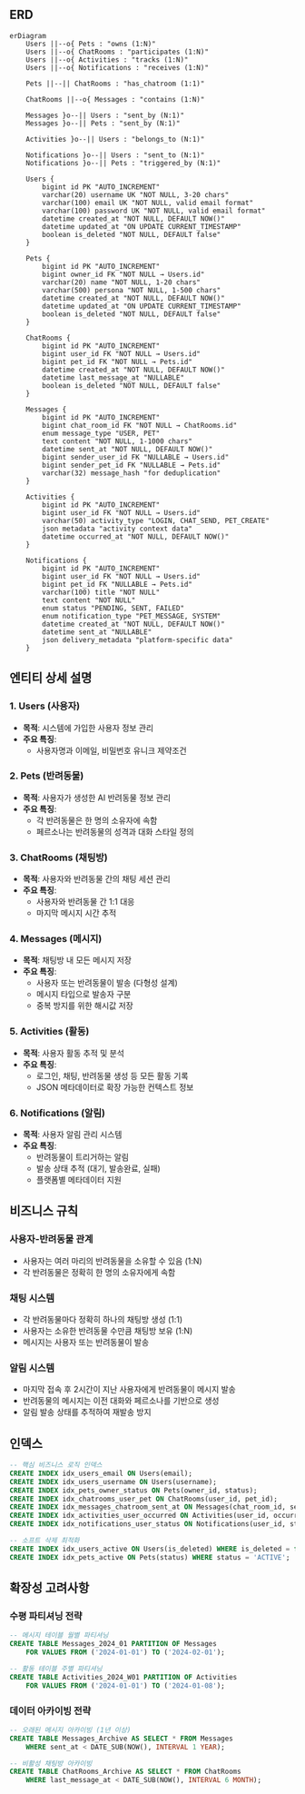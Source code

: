 ## ERD

```mermaid
erDiagram
    Users ||--o{ Pets : "owns (1:N)"
    Users ||--o{ ChatRooms : "participates (1:N)"
    Users ||--o{ Activities : "tracks (1:N)"
    Users ||--o{ Notifications : "receives (1:N)"
    
    Pets ||--|| ChatRooms : "has_chatroom (1:1)"
    
    ChatRooms ||--o{ Messages : "contains (1:N)"
    
    Messages }o--|| Users : "sent_by (N:1)"
    Messages }o--|| Pets : "sent_by (N:1)"
    
    Activities }o--|| Users : "belongs_to (N:1)"
    
    Notifications }o--|| Users : "sent_to (N:1)"
    Notifications }o--|| Pets : "triggered_by (N:1)"

    Users {
        bigint id PK "AUTO_INCREMENT"
        varchar(20) username UK "NOT NULL, 3-20 chars"
        varchar(100) email UK "NOT NULL, valid email format"
        varchar(100) password UK "NOT NULL, valid email format"
        datetime created_at "NOT NULL, DEFAULT NOW()"
        datetime updated_at "ON UPDATE CURRENT_TIMESTAMP"
        boolean is_deleted "NOT NULL, DEFAULT false"
    }

    Pets {
        bigint id PK "AUTO_INCREMENT"
        bigint owner_id FK "NOT NULL → Users.id"
        varchar(20) name "NOT NULL, 1-20 chars"
        varchar(500) persona "NOT NULL, 1-500 chars"
        datetime created_at "NOT NULL, DEFAULT NOW()"
        datetime updated_at "ON UPDATE CURRENT_TIMESTAMP"
        boolean is_deleted "NOT NULL, DEFAULT false"
    }

    ChatRooms {
        bigint id PK "AUTO_INCREMENT"
        bigint user_id FK "NOT NULL → Users.id"
        bigint pet_id FK "NOT NULL → Pets.id"
        datetime created_at "NOT NULL, DEFAULT NOW()"
        datetime last_message_at "NULLABLE"
        boolean is_deleted "NOT NULL, DEFAULT false"
    }

    Messages {
        bigint id PK "AUTO_INCREMENT"
        bigint chat_room_id FK "NOT NULL → ChatRooms.id"
        enum message_type "USER, PET"
        text content "NOT NULL, 1-1000 chars"
        datetime sent_at "NOT NULL, DEFAULT NOW()"
        bigint sender_user_id FK "NULLABLE → Users.id"
        bigint sender_pet_id FK "NULLABLE → Pets.id"
        varchar(32) message_hash "for deduplication"
    }

    Activities {
        bigint id PK "AUTO_INCREMENT"
        bigint user_id FK "NOT NULL → Users.id"
        varchar(50) activity_type "LOGIN, CHAT_SEND, PET_CREATE"
        json metadata "activity context data"
        datetime occurred_at "NOT NULL, DEFAULT NOW()"
    }

    Notifications {
        bigint id PK "AUTO_INCREMENT"
        bigint user_id FK "NOT NULL → Users.id"
        bigint pet_id FK "NULLABLE → Pets.id"
        varchar(100) title "NOT NULL"
        text content "NOT NULL"
        enum status "PENDING, SENT, FAILED"
        enum notification_type "PET_MESSAGE, SYSTEM"
        datetime created_at "NOT NULL, DEFAULT NOW()"
        datetime sent_at "NULLABLE"
        json delivery_metadata "platform-specific data"
    }
```

## 엔티티 상세 설명

### 1. Users (사용자)
- **목적**: 시스템에 가입한 사용자 정보 관리
- **주요 특징**:
  - 사용자명과 이메일, 비밀번호 유니크 제약조건

### 2. Pets (반려동물)
- **목적**: 사용자가 생성한 AI 반려동물 정보 관리
- **주요 특징**:
  - 각 반려동물은 한 명의 소유자에 속함
  - 페르소나는 반려동물의 성격과 대화 스타일 정의

### 3. ChatRooms (채팅방)
- **목적**: 사용자와 반려동물 간의 채팅 세션 관리
- **주요 특징**:
  - 사용자와 반려동물 간 1:1 대응
  - 마지막 메시지 시간 추적

### 4. Messages (메시지)
- **목적**: 채팅방 내 모든 메시지 저장
- **주요 특징**:
  - 사용자 또는 반려동물이 발송 (다형성 설계)
  - 메시지 타입으로 발송자 구분
  - 중복 방지를 위한 해시값 저장

### 5. Activities (활동)
- **목적**: 사용자 활동 추적 및 분석
- **주요 특징**:
  - 로그인, 채팅, 반려동물 생성 등 모든 활동 기록
  - JSON 메타데이터로 확장 가능한 컨텍스트 정보

### 6. Notifications (알림)
- **목적**: 사용자 알림 관리 시스템
- **주요 특징**:
  - 반려동물이 트리거하는 알림
  - 발송 상태 추적 (대기, 발송완료, 실패)
  - 플랫폼별 메타데이터 지원

## 비즈니스 규칙

### 사용자-반려동물 관계
- 사용자는 여러 마리의 반려동물을 소유할 수 있음 (1:N)
- 각 반려동물은 정확히 한 명의 소유자에게 속함

### 채팅 시스템
- 각 반려동물마다 정확히 하나의 채팅방 생성 (1:1)
- 사용자는 소유한 반려동물 수만큼 채팅방 보유 (1:N)
- 메시지는 사용자 또는 반려동물이 발송

### 알림 시스템
- 마지막 접속 후 2시간이 지난 사용자에게 반려동물이 메시지 발송
- 반려동물의 메시지는 이전 대화와 페르소나를 기반으로 생성
- 알림 발송 상태를 추적하여 재발송 방지


## 인덱스

```sql
-- 핵심 비즈니스 로직 인덱스
CREATE INDEX idx_users_email ON Users(email);
CREATE INDEX idx_users_username ON Users(username);
CREATE INDEX idx_pets_owner_status ON Pets(owner_id, status);
CREATE INDEX idx_chatrooms_user_pet ON ChatRooms(user_id, pet_id);
CREATE INDEX idx_messages_chatroom_sent_at ON Messages(chat_room_id, sent_at DESC);
CREATE INDEX idx_activities_user_occurred ON Activities(user_id, occurred_at DESC);
CREATE INDEX idx_notifications_user_status ON Notifications(user_id, status, created_at DESC);

-- 소프트 삭제 최적화
CREATE INDEX idx_users_active ON Users(is_deleted) WHERE is_deleted = false;
CREATE INDEX idx_pets_active ON Pets(status) WHERE status = 'ACTIVE';
```

## 확장성 고려사항

### 수평 파티셔닝 전략

```sql
-- 메시지 테이블 월별 파티셔닝
CREATE TABLE Messages_2024_01 PARTITION OF Messages 
    FOR VALUES FROM ('2024-01-01') TO ('2024-02-01');

-- 활동 테이블 주별 파티셔닝
CREATE TABLE Activities_2024_W01 PARTITION OF Activities 
    FOR VALUES FROM ('2024-01-01') TO ('2024-01-08');
```

### 데이터 아카이빙 전략

```sql
-- 오래된 메시지 아카이빙 (1년 이상)
CREATE TABLE Messages_Archive AS SELECT * FROM Messages 
    WHERE sent_at < DATE_SUB(NOW(), INTERVAL 1 YEAR);

-- 비활성 채팅방 아카이빙
CREATE TABLE ChatRooms_Archive AS SELECT * FROM ChatRooms 
    WHERE last_message_at < DATE_SUB(NOW(), INTERVAL 6 MONTH);
```